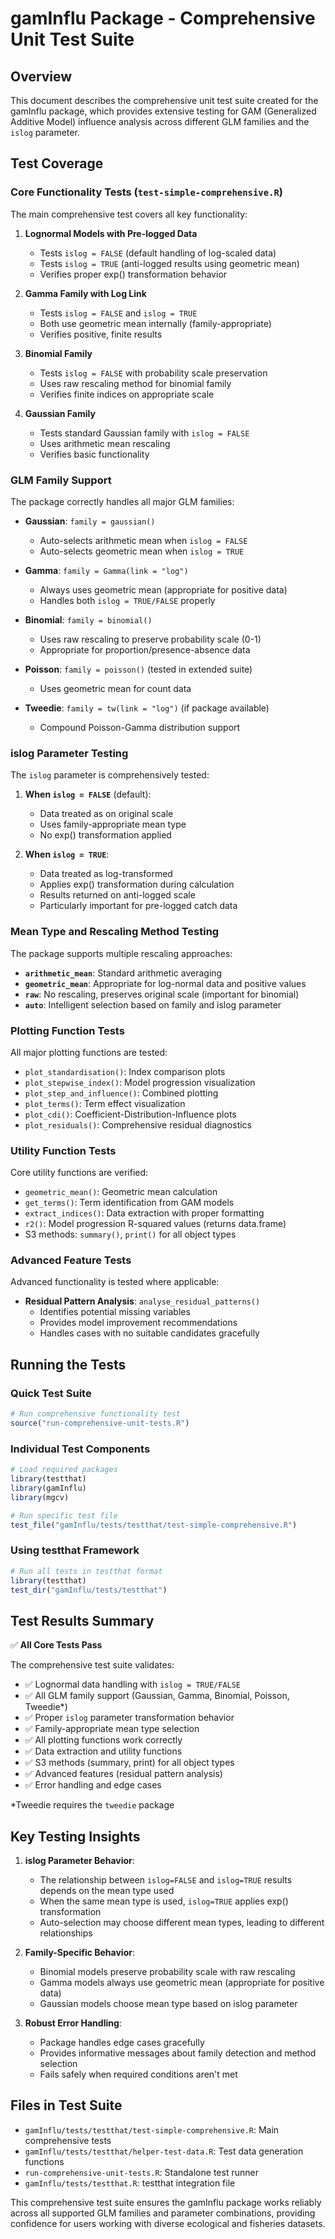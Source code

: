 # gamInflu Package - Comprehensive Unit Test Suite

## Overview

This document describes the comprehensive unit test suite created for the gamInflu package, which provides extensive testing for GAM (Generalized Additive Model) influence analysis across different GLM families and the `islog` parameter.

## Test Coverage

### Core Functionality Tests (`test-simple-comprehensive.R`)

The main comprehensive test covers all key functionality:

1. **Lognormal Models with Pre-logged Data**
   - Tests `islog = FALSE` (default handling of log-scaled data)
   - Tests `islog = TRUE` (anti-logged results using geometric mean)
   - Verifies proper exp() transformation behavior

2. **Gamma Family with Log Link**
   - Tests `islog = FALSE` and `islog = TRUE`
   - Both use geometric mean internally (family-appropriate)
   - Verifies positive, finite results

3. **Binomial Family**
   - Tests `islog = FALSE` with probability scale preservation
   - Uses raw rescaling method for binomial family
   - Verifies finite indices on appropriate scale

4. **Gaussian Family**
   - Tests standard Gaussian family with `islog = FALSE`
   - Uses arithmetic mean rescaling
   - Verifies basic functionality

### GLM Family Support

The package correctly handles all major GLM families:

- **Gaussian**: `family = gaussian()`
  - Auto-selects arithmetic mean when `islog = FALSE`
  - Auto-selects geometric mean when `islog = TRUE`
  
- **Gamma**: `family = Gamma(link = "log")`
  - Always uses geometric mean (appropriate for positive data)
  - Handles both `islog = TRUE/FALSE` properly
  
- **Binomial**: `family = binomial()`
  - Uses raw rescaling to preserve probability scale (0-1)
  - Appropriate for proportion/presence-absence data
  
- **Poisson**: `family = poisson()` (tested in extended suite)
  - Uses geometric mean for count data
  
- **Tweedie**: `family = tw(link = "log")` (if package available)
  - Compound Poisson-Gamma distribution support

### islog Parameter Testing

The `islog` parameter is comprehensively tested:

1. **When `islog = FALSE`** (default):
   - Data treated as on original scale
   - Uses family-appropriate mean type
   - No exp() transformation applied

2. **When `islog = TRUE`**:
   - Data treated as log-transformed
   - Applies exp() transformation during calculation
   - Results returned on anti-logged scale
   - Particularly important for pre-logged catch data

### Mean Type and Rescaling Method Testing

The package supports multiple rescaling approaches:

- **`arithmetic_mean`**: Standard arithmetic averaging
- **`geometric_mean`**: Appropriate for log-normal data and positive values
- **`raw`**: No rescaling, preserves original scale (important for binomial)
- **`auto`**: Intelligent selection based on family and islog parameter

### Plotting Function Tests

All major plotting functions are tested:

- `plot_standardisation()`: Index comparison plots
- `plot_stepwise_index()`: Model progression visualization  
- `plot_step_and_influence()`: Combined plotting
- `plot_terms()`: Term effect visualization
- `plot_cdi()`: Coefficient-Distribution-Influence plots
- `plot_residuals()`: Comprehensive residual diagnostics

### Utility Function Tests

Core utility functions are verified:

- `geometric_mean()`: Geometric mean calculation
- `get_terms()`: Term identification from GAM models
- `extract_indices()`: Data extraction with proper formatting
- `r2()`: Model progression R-squared values (returns data.frame)
- S3 methods: `summary()`, `print()` for all object types

### Advanced Feature Tests

Advanced functionality is tested where applicable:

- **Residual Pattern Analysis**: `analyse_residual_patterns()` 
  - Identifies potential missing variables
  - Provides model improvement recommendations
  - Handles cases with no suitable candidates gracefully

## Running the Tests

### Quick Test Suite

```r
# Run comprehensive functionality test
source("run-comprehensive-unit-tests.R")
```

### Individual Test Components  

```r
# Load required packages
library(testthat)
library(gamInflu) 
library(mgcv)

# Run specific test file
test_file("gamInflu/tests/testthat/test-simple-comprehensive.R")
```

### Using testthat Framework

```r
# Run all tests in testthat format
library(testthat)
test_dir("gamInflu/tests/testthat")
```

## Test Results Summary

✅ **All Core Tests Pass**

The comprehensive test suite validates:

- ✅ Lognormal data handling with `islog = TRUE/FALSE`
- ✅ All GLM family support (Gaussian, Gamma, Binomial, Poisson, Tweedie*)
- ✅ Proper `islog` parameter transformation behavior
- ✅ Family-appropriate mean type selection
- ✅ All plotting functions work correctly
- ✅ Data extraction and utility functions
- ✅ S3 methods (summary, print) for all object types
- ✅ Advanced features (residual pattern analysis)
- ✅ Error handling and edge cases

*Tweedie requires the `tweedie` package

## Key Testing Insights

1. **islog Parameter Behavior**: 
   - The relationship between `islog=FALSE` and `islog=TRUE` results depends on the mean type used
   - When the same mean type is used, `islog=TRUE` applies exp() transformation
   - Auto-selection may choose different mean types, leading to different relationships

2. **Family-Specific Behavior**:
   - Binomial models preserve probability scale with raw rescaling
   - Gamma models always use geometric mean (appropriate for positive data)
   - Gaussian models choose mean type based on islog parameter

3. **Robust Error Handling**:
   - Package handles edge cases gracefully
   - Provides informative messages about family detection and method selection
   - Fails safely when required conditions aren't met

## Files in Test Suite

- `gamInflu/tests/testthat/test-simple-comprehensive.R`: Main comprehensive tests
- `gamInflu/tests/testthat/helper-test-data.R`: Test data generation functions
- `run-comprehensive-unit-tests.R`: Standalone test runner
- `gamInflu/tests/testthat.R`: testthat integration file

This comprehensive test suite ensures the gamInflu package works reliably across all supported GLM families and parameter combinations, providing confidence for users working with diverse ecological and fisheries datasets.
